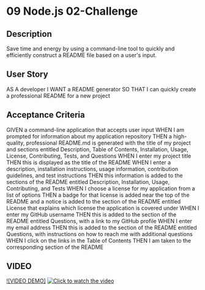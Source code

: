 # 09 Node.js 02-Challenge
<!-- On-the-job ticket or feature request Challenges -->

## Description 
Save time and energy by using a command-line tool to quickly and efficiently construct a README file based on a user's input.

## User Story
AS A developer
I WANT a README generator
SO THAT I can quickly create a professional README for a new project

## Acceptance Criteria
GIVEN a command-line application that accepts user input
WHEN I am prompted for information about my application repository
THEN a high-quality, professional README.md is generated with the title of my project and sections entitled Description, Table of Contents, Installation, Usage, License, Contributing, Tests, and Questions
WHEN I enter my project title
THEN this is displayed as the title of the README
WHEN I enter a description, installation instructions, usage information, contribution guidelines, and test instructions
THEN this information is added to the sections of the README entitled Description, Installation, Usage, Contributing, and Tests
WHEN I choose a license for my application from a list of options
THEN a badge for that license is added near the top of the README and a notice is added to the section of the README entitled License that explains which license the application is covered under
WHEN I enter my GitHub username
THEN this is added to the section of the README entitled Questions, with a link to my GitHub profile
WHEN I enter my email address
THEN this is added to the section of the README entitled Questions, with instructions on how to reach me with additional questions
WHEN I click on the links in the Table of Contents
THEN I am taken to the corresponding section of the README


 ## VIDEO
[![VIDEO DEMO]](https://dochub.com/sonianyenkan80/0YkWQ4BwYY2jMbrwpl7A8q/09-node-js-png?dt=rPnQeGdgcgqPQg7trpX4)
[![Click to watch the video](https://dochub.com/sonianyenkan80/0YkWQ4BwYY2jMbrwpl7A8q/09-node-js-png?dt=rPnQeGdgcgqPQg7trpX4)](https://drive.google.com/file/d/1O7esfyrfor1JyWKfUqEyOfvv_dYtw7sZ/view?usp=sharing)
